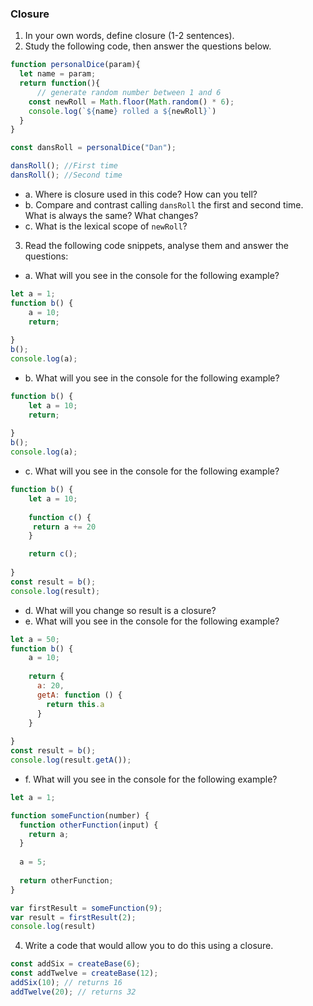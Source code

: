 
### Closure

1. In your own words, define closure (1-2 sentences).
2. Study the following code, then answer the questions below.

```js
function personalDice(param){
  let name = param;
  return function(){
      // generate random number between 1 and 6
    const newRoll = Math.floor(Math.random() * 6);
    console.log(`${name} rolled a ${newRoll}`)
  }
}

const dansRoll = personalDice("Dan");

dansRoll(); //First time
dansRoll(); //Second time
```

* a. Where is closure used in this code? How can you tell?
* b. Compare and contrast calling `dansRoll` the first and second time. What is always the same? What changes?
* c. What is the lexical scope of `newRoll`? 

3. Read the following code snippets, analyse them and answer the questions:

* a. What will you see in the console for the following example?
```js
let a = 1; 
function b() { 
    a = 10; 
    return; 
    
} 
b(); 
console.log(a);    
```

* b. What will you see in the console for the following example?
```js
function b() { 
    let a = 10;  
    return; 
    
}
b();
console.log(a);    
```

* c. What will you see in the console for the following example? 
```js
function b() { 
    let a = 10; 
    
    function c() {
     return a += 20
    }

    return c();
    
}
const result = b();  
console.log(result);    
```
* d. What will you change so result is a closure? 
* e. What will you see in the console for the following example? 
```js
let a = 50;
function b() { 
    a = 10; 
    
    return {
      a: 20,
      getA: function () {
        return this.a
      }
    }
    
}
const result = b();  
console.log(result.getA());     
```

* f. What will you see in the console for the following example?
```js
let a = 1; 

function someFunction(number) {
  function otherFunction(input) {
    return a;
  }
  
  a = 5;
  
  return otherFunction;
}

var firstResult = someFunction(9);
var result = firstResult(2);
console.log(result) 
```

4. Write a code that would allow you to do this using a closure.

```js
const addSix = createBase(6);
const addTwelve = createBase(12);
addSix(10); // returns 16
addTwelve(20); // returns 32
```


